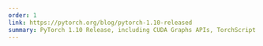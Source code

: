 ```yaml
---
order: 1
link: https://pytorch.org/blog/pytorch-1.10-released
summary: PyTorch 1.10 Release, including CUDA Graphs APIs, TorchScript improvements
---
```



